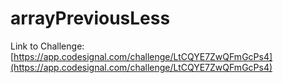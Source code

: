 # arrayPreviousLess

Link to Challenge: [https://app.codesignal.com/challenge/LtCQYE7ZwQFmGcPs4](https://app.codesignal.com/challenge/LtCQYE7ZwQFmGcPs4)